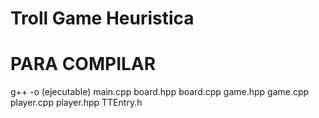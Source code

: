 # Troll Game Heuristica

# PARA COMPILAR

g++ -o (ejecutable) main.cpp board.hpp board.cpp game.hpp game.cpp player.cpp player.hpp TTEntry.h
